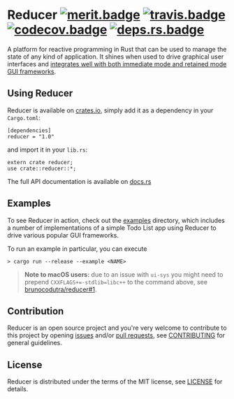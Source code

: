 # Reducer [![merit.badge]][merit.reducer] [![travis.badge]][travis.home] [![codecov.badge]][codecov.reducer] [![deps.rs.badge]][deps.rs.reducer]

A platform for reactive programming in Rust that can be used to manage the state of
any kind of application. It shines when used to drive graphical user interfaces and
[integrates well with both immediate mode and retained mode GUI frameworks](#examples).

## Using Reducer

Reducer is available on [crates.io], simply add it as a dependency in your `Cargo.toml`:

```
[dependencies]
reducer = "1.0"
```

and import it in your `lib.rs`:

```
extern crate reducer;
use crate::reducer::*;
```

The full API documentation is available on [docs.rs]

## Examples

To see Reducer in action, check out the [examples] directory, which includes a number of
implementations of a simple Todo List app using Reducer to drive various popular GUI frameworks.

To run an example in particular, you can execute

```
> cargo run --release --example <NAME>
```

> **Note to macOS users:** due to an issue with `ui-sys` you might need to prepend
> `CXXFLAGS+=-stdlib=libc++` to the command above, see
> [brunocodutra/reducer#1](https://github.com/brunocodutra/reducer/issues/1).

## Contribution

Reducer is an open source project and you're very welcome to contribute to this project by
opening [issues] and/or [pull requests][pulls], see [CONTRIBUTING][CONTRIBUTING] for general
guidelines.

## License

Reducer is distributed under the terms of the MIT license, see [LICENSE] for details.

[merit.badge]:      http://meritbadge.herokuapp.com/reducer
[merit.reducer]:    https://crates.io/crates/reducer

[travis.home]:      https://travis-ci.org/brunocodutra/reducer
[travis.badge]:     https://travis-ci.org/brunocodutra/reducer.svg?branch=master

[codecov.reducer]:  https://codecov.io/gh/brunocodutra/reducer
[codecov.badge]:    https://codecov.io/gh/brunocodutra/reducer/branch/master/graph/badge.svg

[deps.rs.badge]:    https://deps.rs/repo/github/brunocodutra/reducer/status.svg
[deps.rs.reducer]:  https://deps.rs/repo/github/brunocodutra/reducer

[crates.io]:        https://crates.io/crates/reducer
[docs.rs]:          https://docs.rs/reducer

[issues]:           https://github.com/brunocodutra/reducer/issues
[pulls]:            https://github.com/brunocodutra/reducer/pulls
[examples]:         https://github.com/brunocodutra/reducer/tree/master/examples

[LICENSE]:          https://github.com/brunocodutra/reducer/blob/master/LICENSE
[CONTRIBUTING]:     https://github.com/brunocodutra/reducer/blob/master/CONTRIBUTING.md
